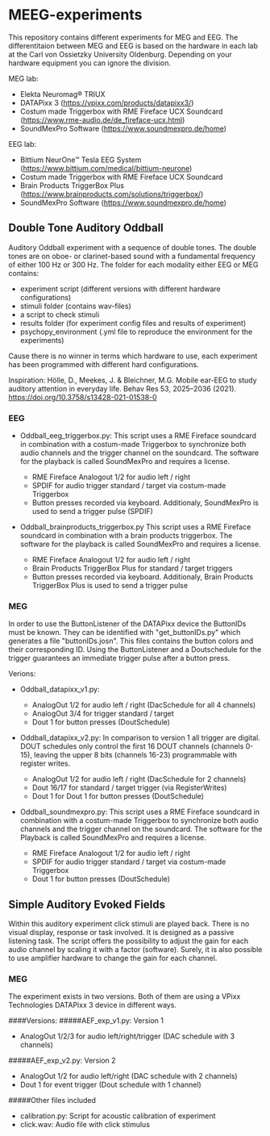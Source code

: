 # MEEG-experiments
This repository contains different experiments for MEG and EEG. The differentitaion between MEG and EEG is based on the hardware in each lab at the Carl von Ossietzky University Oldenburg.
Depending on your hardware equipment you can ignore the division.

MEG lab:
- Elekta Neuromag® TRIUX 
- DATAPixx 3 (https://vpixx.com/products/datapixx3/)
- Costum made Triggerbox with RME Fireface UCX Soundcard (https://www.rme-audio.de/de_fireface-ucx.html)
- SoundMexPro Software (https://www.soundmexpro.de/home)

EEG lab:
- Bittium NeurOne™ Tesla EEG System (https://www.bittium.com/medical/bittium-neurone)
- Costum made Triggerbox with RME Fireface UCX Soundcard
- Brain Products TriggerBox Plus (https://www.brainproducts.com/solutions/triggerbox/)
- SoundMexPro Software (https://www.soundmexpro.de/home)

## Double Tone Auditory Oddball

Auditory Oddball experiment with a sequence of double tones. The double tones are on oboe- or clarinet-based sound with a fundamental frequency of either 100 Hz or 300 Hz.
The folder for each modality either EEG or MEG contains:
- experiment script (different versions with different hardware configurations)
- stimuli folder (contains wav-files)
- a script to check stimuli
- results folder (for experiment config files and results of experiment)
- psychopy_environment (.yml file to reproduce the environment for the experiments)

Cause there is no winner in terms which hardware to use, each experiment has been programmed with different hard configurations. 

Inspiration:
Hölle, D., Meekes, J. & Bleichner, M.G. Mobile ear-EEG to study auditory attention in everyday life. Behav Res 53, 2025–2036 (2021). https://doi.org/10.3758/s13428-021-01538-0

### EEG

- Oddball_eeg_triggerbox.py:
  This script uses a RME Fireface soundcard in combination with a costum-made Triggerbox to synchronize both audio channels and the trigger channel on the soundcard. The software for the playback is called SoundMexPro and
  requires a license.
  - RME Fireface Analogout 1/2 for audio left / right
  - SPDIF for audio trigger standard / target via costum-made Triggerbox
  - Button presses recorded via keyboard. Additionaly, SoundMexPro is used to send a trigger pulse (SPDIF)

- Oddball_brainproducts_triggerbox.py
  This script uses a RME Fireface soundcard in combination with a brain products triggerbox. The software for the playback is called SoundMexPro and requires a license.
  - RME Fireface Analogout 1/2 for audio left / right
  - Brain Products TriggerBox Plus for standard / target triggers
  - Button presses recorded via keyboard. Additionaly, Brain Products TriggerBox Plus is used to send a trigger pulse 

### MEG

In order to use the ButtonListener of the DATAPixx device the ButtonIDs must be known. They can be identified with "get_buttonIDs.py" which generates a file "buttonIDs.josn". This files contains the button colors and their corresponding ID. Using the ButtonListener and a Doutschedule for the trigger guarantees an immediate trigger pulse after a button press. 

Verions:
- Oddball_datapixx_v1.py:
  - AnalogOut 1/2 for audio left / right (DacSchedule for all 4 channels)
  - AnalogOut 3/4 for trigger standard / target
  - Dout 1 for button presses (DoutSchedule)
  
- Oddball_datapixx_v2.py:
  In comparison to version 1 all trigger are digital. DOUT schedules only control the first 16 DOUT channels (channels 0-15), leaving the upper 8 bits (channels 16-23) programmable with register writes.
  - AnalogOut 1/2 for audio left / right (DacSchedule for 2 channels)
  - Dout 16/17 for standard / target trigger (via RegisterWrites)
  - Dout 1 for Dout 1 for button presses (DoutSchedule)
  
- Oddball_soundmexpro.py:
  This script uses a RME Fireface soundcard in combination with a costum-made Triggerbox to synchronize both audio channels and the trigger channel on the soundcard. The software for the Playback is called SoundMexPro and
  requires a license.
  - RME Fireface Analogout 1/2 for audio left / right
  - SPDIF for audio trigger standard / target via costum-made Triggerbox
  - Dout 1 for button presses (DoutSchedule)
  
## Simple Auditory Evoked Fields

Within this auditory experiment click stimuli are played back. There is no visual display, response or task involved. It is designed as a passive listening task. 
The script offers the possibility to adjust the gain for each audio channel by scaling it with a factor (software). Surely, it is also possible to use amplifier hardware to change the gain for each channel.

### MEG

The experiment exists in two versions. Both of them are using a VPixx Technologies DATAPixx 3 device in different ways.

####Versions:
#####AEF_exp_v1.py: 
Version 1
- AnalogOut 1/2/3 for audio left/right/trigger (DAC schedule with 3 channels)
  
#####AEF_exp_v2.py:
Version 2
- AnalogOut 1/2 for audio left/right (DAC schedule with 2 channels)
- Dout 1 for event trigger (Dout schedule with 1 channel)

#####Other files included
- calibration.py: Script for acoustic calibration of experiment
- click.wav: Audio file with click stimulus





